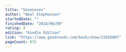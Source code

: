```yaml
---
title: "Seveneves"
author: "Neal Stephenson"
startedDate: ""
finishedDate: "2018/06/09"
rating: 4
edition: "Kindle Edition"
link: "https://www.goodreads.com/book/show/22816087"
pageCount: 872
---
```



